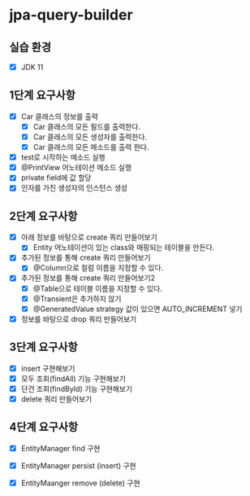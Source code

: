 # jpa-query-builder


## 실습 환경

- [x] JDK 11

## 1단계 요구사항

- [x] Car 클래스의 정보를 출력
  - [x] Car 클래스의 모든 필드를 출력한다.
  - [x] Car 클래스의 모든 생성자를 출력한다.
  - [x] Car 클래스의 모든 메소드를 출력 한다.

- [x] test로 시작하는 메소드 실행
- [x] @PrintView 어노테이션 메소드 실행
- [x] private field에 값 할당
- [x] 인자를 가진 생성자의 인스턴스 생성

## 2단계 요구사항

- [x] 아래 정보를 바탕으로 create 쿼리 만들어보기
  - [x] Entity 어노테이션이 있는 class와 매핑되는 테이블을 만든다.

- [x] 추가된 정보를 통해 create 쿼리 만들어보기
  - [x] @Column으로 컬럼 이름을 지정할 수 있다.  

- [x] 추가된 정보를 통해 create 쿼리 만들어보기2
  - [x] @Table으로 테이블 이름을 지정할 수 있다.  
  - [x] @Transient은 추가하지 않기
  - [x] @GeneratedValue strategy 값이 있으면 AUTO_INCREMENT 넣기

- [x] 정보를 바탕으로 drop 쿼리 만들어보기

## 3단계 요구사항

- [x] insert 구현해보기
- [x] 모두 조회(findAll) 기능 구현해보기
- [x] 단건 조회(findById) 기능 구현해보기
- [x] delete 쿼리 만들어보기

## 4단계 요구사항

- [x] EntityManager find 구현
- [x] EntityManager persist (insert) 구현
- [x] EntityMaanger remove (delete) 구현

